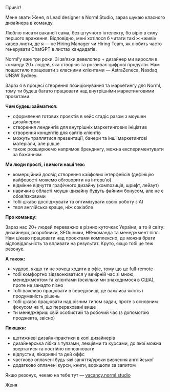 Привіт!

Мене звати Женя, я Lead designer в Norml Studio, зараз шукаю класного
дизайнера в команду.  
  
Люблю писати вакансії сама, без штучного інтелекту, бо вірю в силу першого
враження. Відповідно, мені хотілося б читати такі ж «живі» кавер листи, де я —
не Hiring Manager чи Hiring Team, як любить часто генерувати ChatGPT в листах
кандидатів.  
  
Norml’у вже три роки. Зі зв‘язки девелопер + дизайнер ми виросли в команду 20+
людей, яка створює та розвиває цифрові продукти. Нам пощастило працювати з
класними клієнтами — AstraZeneca, Nasdaq, UNSW Sydney.  
  
Зараз я в процесі створення позиціонування та маркетингу для Norml, тому ти
будеш багато працювати над внутрішніми маркетинговими проєктами.

**Чим будеш займатися:**

  * оформлення готових проєктів в кейс стадіс разом з моушен дизайнером
  * створення лендингів для внутрішніх маркетингових ініціатив
  * створення концептів для сайтів клієнтів 
  * можуть траплятися презентації, банери та інші маркетингові матеріали, але рідше
  * також розширюємо напрямок брендингу, можна експериментувати за бажанням

**Ми люди прості, і вимоги наші теж:**

  * комерційний досвід створення кайфових інтерфейсів (дефініцію кайфовості можемо обговорити на інтерв’ю)
  * відмінне відчуття графічного дизайну (композиція, шрифт, лейаут)
  * навички в області моушн-дизайну будуть файним бонусом, але не є обов’язковими
  * тобі цікаво досліджувати та оптимізувати свою роботу з АІ
  * твоя англійська краще, ніж сокіабле

**Про команду:**

Зараз нас 20+ людей переважно в різних куточках України, а то й світу:
дизайнери, розробники, SEOшники, HR-команда та менеджмент піпл. Нам цікаво
працювати над проєктами комплексно, де можна брати відповідальність та
впливати на результат. Круто, якщо тобі це теж резонує.

**А також:**

  * чудово, якщо ти не хочеш ходити в офіс, тому що це full-remote
  * тобі комфортно зідзвонюватися у вечірній час зі мною, менеджментом та клієнтами (оскільки ми знаходимося в США), проте не занадто пізно
  * тобі важливо працювати в середовищі, де важлива якість і продуманість рішень
  * тобі цікаво працювати над різним типом задач, проте з основним фокусом на ті, що перераховані вище
  * ти менеджериш свій особистий та робочий час (з допомогою проджекта, звісно)

**Плюшки:**

  * щотижневі дизайн-практики в колі дизайнерів
  * дизайнерська лібка з тулзами, лекціями та курсами, до якої можна звертатися та постійно поповнювати
  * відпустки, лікарняні та дей оффс
  * частково оплачені будь-які заняття/уроки вивчення англійської
  * додатково оплачені курси, книги, воркшопи за запитом

Якщо резонує, чекаю на тебе тут —
[vacancy.norml.studio](https://vacancy.norml.studio/)

Женя